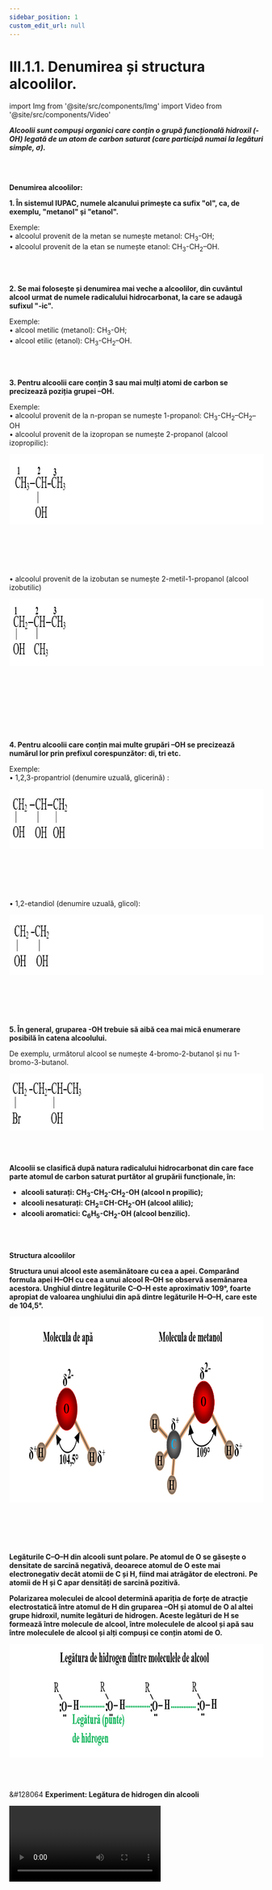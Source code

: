 ```yaml
---
sidebar_position: 1
custom_edit_url: null
---
```


# III.1.1. Denumirea și structura alcoolilor.


import Img from '@site/src/components/Img'
import Video from '@site/src/components/Video'


<div class="alert alert--primary" role="alert">

***Alcoolii sunt compuși organici care conțin o grupă funcțională hidroxil (-OH) legată de un atom de carbon saturat (care participă numai la legături simple, σ).***



</div>

<br></br>



<div class="alert alert--primary" role="alert">


**Denumirea alcoolilor:**

**1. În sistemul IUPAC, numele alcanului primește ca sufix "ol", ca, de exemplu, "metanol" și "etanol".**

Exemple:   
• alcoolul provenit de la metan se numește metanol: CH<sub>3</sub>-OH;   
• alcoolul provenit de la etan se numește etanol: CH<sub>3</sub>-CH<sub>2</sub>–OH.


<br></br>

**2. Se mai folosește și denumirea mai veche a alcoolilor, din cuvântul alcool urmat de numele radicalului hidrocarbonat, la care se adaugă sufixul "-ic".** 

Exemple:   
• alcool metilic (metanol): CH<sub>3</sub>-OH;   
• alcool etilic (etanol): CH<sub>3</sub>-CH<sub>2</sub>–OH.

<br></br>


**3. Pentru alcoolii care conțin 3 sau mai mulți atomi de carbon se precizează poziția grupei –OH.**

Exemple:   
• alcoolul provenit de la n-propan se numește 1-propanol: CH<sub>3</sub>-CH<sub>2</sub>–CH<sub>2</sub>–OH   
• alcoolul provenit de la izopropan se numește 2-propanol (alcool izopropilic): 


<Img className="img-responsive4" src="chimie/clasa10/capitolul3/III-1-1-denumirea-si-structura-alcoolilor-poza1-alcool-izopropilic.png" width="1000" height="139" lazy={false} />

<br></br>
<br></br>


• alcoolul provenit de la izobutan se numește 2-metil-1-propanol (alcool izobutilic)

<Img className="img-responsive4" src="chimie/clasa10/capitolul3/III-1-1-denumirea-si-structura-alcoolilor-poza2-alcool-izobutilic.png" width="1000" height="133" lazy={false} />

<br></br>
<br></br>

<br></br>

**4. Pentru alcoolii care conțin mai multe grupări –OH se precizează numărul lor prin prefixul corespunzător: di, tri etc.**

Exemple:   
• 1,2,3-propantriol (denumire uzuală, glicerină) :

<Img className="img-responsive4" src="chimie/clasa10/capitolul3/III-1-1-denumirea-si-structura-alcoolilor-poza3-glicerina.png" width="1000" height="119" lazy={false} />

<br></br>
<br></br>

• 1,2-etandiol (denumire uzuală, glicol):

<Img className="img-responsive4" src="chimie/clasa10/capitolul3/III-1-1-denumirea-si-structura-alcoolilor-poza4-glicolul.png" width="1000" height="119" lazy={false} />

<br></br>
<br></br>


**5. În general, gruparea -OH trebuie să aibă cea mai mică enumerare posibilă în catena alcoolului.** 

De exemplu, următorul alcool se numește 4-bromo-2-butanol și nu 1-bromo-3-butanol.


<Img className="img-responsive4" src="chimie/clasa10/capitolul3/III-1-1-denumirea-si-structura-alcoolilor-poza5-4-bromo-2-butanol.png" width="1000" height="113" lazy={false} />





</div>


<br></br>


<div class="alert alert--primary" role="alert">

**Alcoolii se clasifică după natura radicalului hidrocarbonat din care face parte atomul  de carbon saturat purtător al grupării funcționale, în:**    
- **alcooli saturați: CH<sub>3</sub>-CH<sub>2</sub>-CH<sub>2</sub>-OH (alcool n propilic);**   
- **alcooli nesaturați: CH<sub>2</sub>=CH-CH<sub>2</sub>-OH (alcool alilic);**    
- **alcooli aromatici: C<sub>6</sub>H<sub>5</sub>-CH<sub>2</sub>-OH (alcool benzilic).**



</div>




<br></br>



<div class="alert alert--primary" role="alert">

**Structura alcoolilor**

**Structura unui alcool este asemănătoare cu cea a apei. Comparând formula apei H–OH cu cea a unui alcool R–OH se observă asemănarea acestora. Unghiul dintre legăturile C–O–H este aproximativ 109°, foarte apropiat de valoarea unghiului din apă dintre legăturile H–O–H, care este de 104,5°.** 



<Img className="img-responsive4" src="chimie/clasa10/capitolul3/III-1-1-denumirea-si-structura-alcoolilor-poza6-structura-apei-si-structura-alcoolilor.png" width="1000" height="367" lazy={false} />


<br></br>
<br></br>


**Legăturile C–O–H din alcooli sunt polare. Pe atomul de O se găsește o densitate de sarcină negativă, deoarece atomul de O este mai electronegativ decât atomii de C și H, fiind mai atrăgător de electroni.** 
**Pe atomii de H și C apar densități de sarcină pozitivă.** 


**Polarizarea moleculei de alcool determină apariția de forțe de atracție electrostatică între atomul de H din gruparea –OH și atomul de O al altei grupe hidroxil, numite legături de hidrogen. Aceste legături de H se formează între molecule de alcool, între moleculele de alcool și apă sau între moleculele de alcool și alți compuși ce conțin atomi de O.** 



<Img className="img-responsive4" src="chimie/clasa10/capitolul3/III-1-1-denumirea-si-structura-alcoolilor-poza7-legatura-punte-de-hidrogen-dintre-moleculele-de-alcool.png" width="1000" height="224" />



</div>




<br></br>





<div class="alert alert--success" role="alert">

&#128064 **Experiment: Legătura de hidrogen din alcooli**



<Video src="https://www.youtube.com/embed/2QfsOSaD9Ck" />


**Materiale necesare:**   
Alcool etilic, apă distilată, cilindrii gradați, pipete.


<br></br>


**Mod de lucru:**   
• Se măsoară într-un cilindru gradat un volum de 5,3 mL de etanol.    
• Se măsoară într-un alt cilindru gradat un volum de 4,7 mL de apă distilată.    
• Se adaugă volumul de apă măsurat în cilindrul cu etanol.
• Ce observi?   
  > La dizolvarea alcoolului în apă, volumul amestecului s-a contractat.


<br></br>

**Concluzia experimentului:**   
**La dizolvarea alcoolului în apă, volumul amestecului este mai mic decât suma volumelor celor două componente, datorită creșterii numărului de legături de hidrogen pe care alcoolul le formează cu apa.**  

</div>




